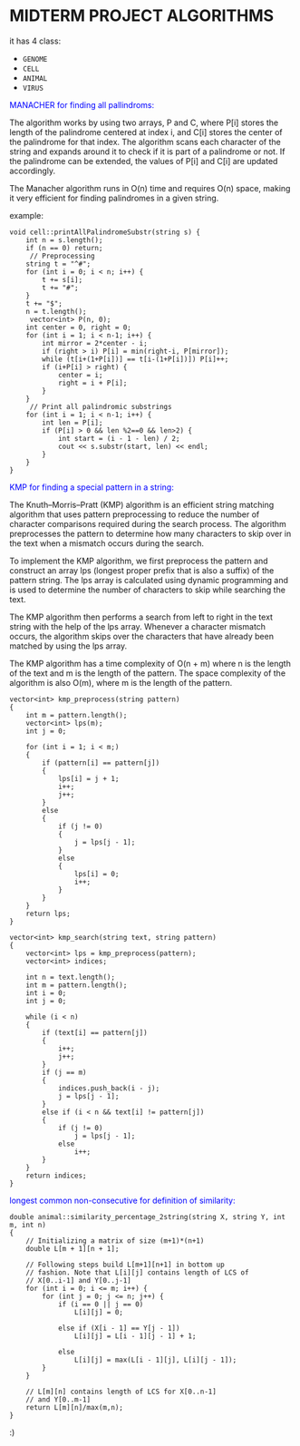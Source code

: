 MIDTERM PROJECT ALGORITHMS
========

it has 4 class:
- `GENOME`
- `CELL`
- `ANIMAL` 
- `VIRUS`

<font color="blue">MANACHER for finding all pallindroms:

</font>
The algorithm works by using two arrays, P and C, where P[i] stores the length of the palindrome centered at index i, and C[i] stores the center of the palindrome for that index. The algorithm scans each character of the string and expands around it to check if it is part of a palindrome or not. If the palindrome can be extended, the values of P[i] and C[i] are updated accordingly. 
 
The Manacher algorithm runs in O(n) time and requires O(n) space, making it very efficient for finding palindromes in a given string.

example:
```
void cell::printAllPalindromeSubstr(string s) {
    int n = s.length();
    if (n == 0) return;
     // Preprocessing
    string t = "^#";
    for (int i = 0; i < n; i++) {
        t += s[i];
        t += "#";
    }
    t += "$";
    n = t.length();
     vector<int> P(n, 0);
    int center = 0, right = 0;
    for (int i = 1; i < n-1; i++) {
        int mirror = 2*center - i;
        if (right > i) P[i] = min(right-i, P[mirror]);
        while (t[i+(1+P[i])] == t[i-(1+P[i])]) P[i]++;
        if (i+P[i] > right) {
            center = i;
            right = i + P[i];
        }
    }
     // Print all palindromic substrings
    for (int i = 1; i < n-1; i++) {
        int len = P[i];
        if (P[i] > 0 && len %2==0 && len>2) {
            int start = (i - 1 - len) / 2;
            cout << s.substr(start, len) << endl;
        }
    }
}
```
<font color="blue">KMP for finding a special pattern in a string:

</font>

The Knuth–Morris–Pratt (KMP) algorithm is an efficient string matching algorithm that uses pattern preprocessing to reduce the number of character comparisons required during the search process. The algorithm preprocesses the pattern to determine how many characters to skip over in the text when a mismatch occurs during the search. 
 
To implement the KMP algorithm, we first preprocess the pattern and construct an array  lps  (longest proper prefix that is also a suffix) of the pattern string. The  lps  array is calculated using dynamic programming and is used to determine the number of characters to skip while searching the text.  
 
The KMP algorithm then performs a search from left to right in the text string with the help of the  lps  array. Whenever a character mismatch occurs, the algorithm skips over the characters that have already been matched by using the  lps  array.  
 
The KMP algorithm has a time complexity of O(n + m) where n is the length of the text and m is the length of the pattern. The space complexity of the algorithm is also O(m), where m is the length of the pattern.  
 
```
vector<int> kmp_preprocess(string pattern)
{
    int m = pattern.length();
    vector<int> lps(m);
    int j = 0;

    for (int i = 1; i < m;)
    {
        if (pattern[i] == pattern[j])
        {
            lps[i] = j + 1;
            i++;
            j++;
        }
        else
        {
            if (j != 0)
            {
                j = lps[j - 1];
            }
            else
            {
                lps[i] = 0;
                i++;
            }
        }
    }
    return lps;
}

vector<int> kmp_search(string text, string pattern)
{
    vector<int> lps = kmp_preprocess(pattern);
    vector<int> indices;

    int n = text.length();
    int m = pattern.length();
    int i = 0;
    int j = 0;

    while (i < n)
    {
        if (text[i] == pattern[j])
        {
            i++;
            j++;
        }
        if (j == m)
        {
            indices.push_back(i - j);
            j = lps[j - 1];
        }
        else if (i < n && text[i] != pattern[j])
        {
            if (j != 0)
                j = lps[j - 1];
            else
                i++;
        }
    }
    return indices;
}
```

<font color="blue"> longest common non-consecutive for definition of similarity:
</font>
```
double animal::similarity_percentage_2string(string X, string Y, int m, int n)
{
	// Initializing a matrix of size (m+1)*(n+1)
	double L[m + 1][n + 1];

	// Following steps build L[m+1][n+1] in bottom up
	// fashion. Note that L[i][j] contains length of LCS of
	// X[0..i-1] and Y[0..j-1]
	for (int i = 0; i <= m; i++) {
		for (int j = 0; j <= n; j++) {
			if (i == 0 || j == 0)
				L[i][j] = 0;

			else if (X[i - 1] == Y[j - 1])
				L[i][j] = L[i - 1][j - 1] + 1;

			else
				L[i][j] = max(L[i - 1][j], L[i][j - 1]);
		}
	}

	// L[m][n] contains length of LCS for X[0..n-1]
	// and Y[0..m-1]
	return L[m][n]/max(m,n);
}
```
:)
